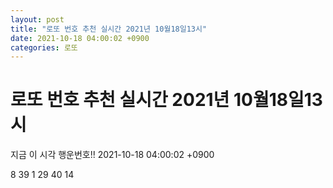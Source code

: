 ```yaml
---
layout: post
title: "로또 번호 추천 실시간 2021년 10월18일13시"
date: 2021-10-18 04:00:02 +0900
categories: 로또
---
```


# 로또 번호 추천 실시간 2021년 10월18일13시

지금 이 시각 행운번호!! 2021-10-18 04:00:02 +0900

 8  39  1  29  40  14 

